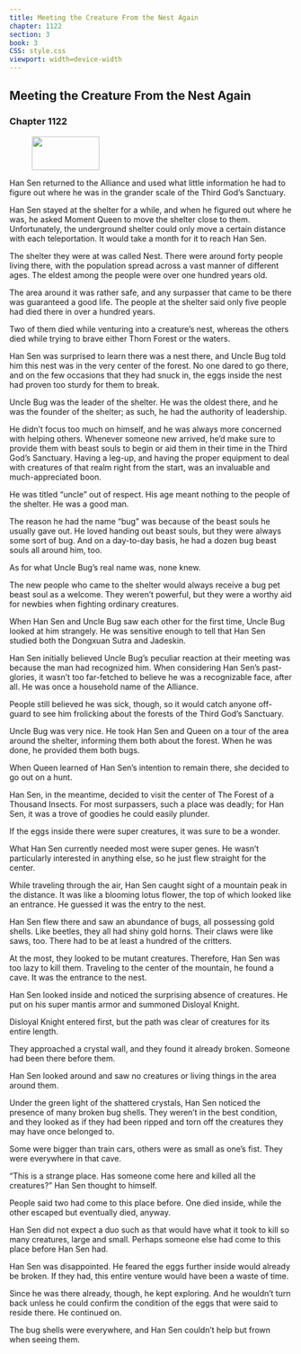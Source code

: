 ```yaml
---
title: Meeting the Creature From the Nest Again
chapter: 1122
section: 3
book: 3
CSS: style.css
viewport: width=device-width
---
```


## Meeting the Creature From the Nest Again

### Chapter 1122

<figure>
	<img src="../Images/gem.gif" alt="" id="gem" width="120" height="60" />
</figure>

Han Sen returned to the Alliance and used what little information he had to figure out where he was in the grander scale of the Third God’s Sanctuary.

Han Sen stayed at the shelter for a while, and when he figured out where he was, he asked Moment Queen to move the shelter close to them. Unfortunately, the underground shelter could only move a certain distance with each teleportation. It would take a month for it to reach Han Sen.

The shelter they were at was called Nest. There were around forty people living there, with the population spread across a vast manner of different ages. The eldest among the people were over one hundred years old.

The area around it was rather safe, and any surpasser that came to be there was guaranteed a good life. The people at the shelter said only five people had died there in over a hundred years.

Two of them died while venturing into a creature’s nest, whereas the others died while trying to brave either Thorn Forest or the waters.

Han Sen was surprised to learn there was a nest there, and Uncle Bug told him this nest was in the very center of the forest. No one dared to go there, and on the few occasions that they had snuck in, the eggs inside the nest had proven too sturdy for them to break.

Uncle Bug was the leader of the shelter. He was the oldest there, and he was the founder of the shelter; as such, he had the authority of leadership.

He didn’t focus too much on himself, and he was always more concerned with helping others. Whenever someone new arrived, he’d make sure to provide them with beast souls to begin or aid them in their time in the Third God’s Sanctuary. Having a leg-up, and having the proper equipment to deal with creatures of that realm right from the start, was an invaluable and much-appreciated boon.

He was titled “uncle” out of respect. His age meant nothing to the people of the shelter. He was a good man.

The reason he had the name “bug” was because of the beast souls he usually gave out. He loved handing out beast souls, but they were always some sort of bug. And on a day-to-day basis, he had a dozen bug beast souls all around him, too.

As for what Uncle Bug’s real name was, none knew.

The new people who came to the shelter would always receive a bug pet beast soul as a welcome. They weren’t powerful, but they were a worthy aid for newbies when fighting ordinary creatures.

When Han Sen and Uncle Bug saw each other for the first time, Uncle Bug looked at him strangely. He was sensitive enough to tell that Han Sen studied both the Dongxuan Sutra and Jadeskin.

Han Sen initially believed Uncle Bug’s peculiar reaction at their meeting was because the man had recognized him. When considering Han Sen’s past-glories, it wasn’t too far-fetched to believe he was a recognizable face, after all. He was once a household name of the Alliance.

People still believed he was sick, though, so it would catch anyone off-guard to see him frolicking about the forests of the Third God’s Sanctuary.

Uncle Bug was very nice. He took Han Sen and Queen on a tour of the area around the shelter, informing them both about the forest. When he was done, he provided them both bugs.

When Queen learned of Han Sen’s intention to remain there, she decided to go out on a hunt.

Han Sen, in the meantime, decided to visit the center of The Forest of a Thousand Insects. For most surpassers, such a place was deadly; for Han Sen, it was a trove of goodies he could easily plunder.

If the eggs inside there were super creatures, it was sure to be a wonder.

What Han Sen currently needed most were super genes. He wasn’t particularly interested in anything else, so he just flew straight for the center.

While traveling through the air, Han Sen caught sight of a mountain peak in the distance. It was like a blooming lotus flower, the top of which looked like an entrance. He guessed it was the entry to the nest.

Han Sen flew there and saw an abundance of bugs, all possessing gold shells. Like beetles, they all had shiny gold horns. Their claws were like saws, too. There had to be at least a hundred of the critters.

At the most, they looked to be mutant creatures. Therefore, Han Sen was too lazy to kill them. Traveling to the center of the mountain, he found a cave. It was the entrance to the nest.

Han Sen looked inside and noticed the surprising absence of creatures. He put on his super mantis armor and summoned Disloyal Knight.

Disloyal Knight entered first, but the path was clear of creatures for its entire length.

They approached a crystal wall, and they found it already broken. Someone had been there before them.

Han Sen looked around and saw no creatures or living things in the area around them.

Under the green light of the shattered crystals, Han Sen noticed the presence of many broken bug shells. They weren’t in the best condition, and they looked as if they had been ripped and torn off the creatures they may have once belonged to.

Some were bigger than train cars, others were as small as one’s fist. They were everywhere in that cave.

“This is a strange place. Has someone come here and killed all the creatures?” Han Sen thought to himself.

People said two had come to this place before. One died inside, while the other escaped but eventually died, anyway.

Han Sen did not expect a duo such as that would have what it took to kill so many creatures, large and small. Perhaps someone else had come to this place before Han Sen had.

Han Sen was disappointed. He feared the eggs further inside would already be broken. If they had, this entire venture would have been a waste of time.

Since he was there already, though, he kept exploring. And he wouldn’t turn back unless he could confirm the condition of the eggs that were said to reside there. He continued on.

The bug shells were everywhere, and Han Sen couldn’t help but frown when seeing them.